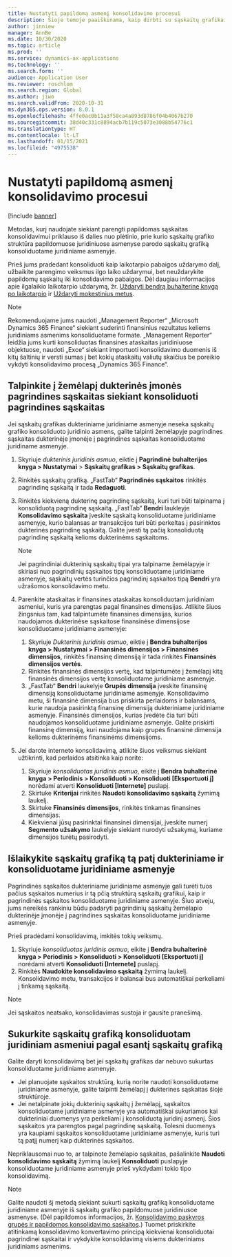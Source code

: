 ```yaml
---
title: Nustatyti papildomą asmenį konsolidavimo procesui
description: Šioje temoje paaiškinama, kaip dirbti su sąskaitų grafikais konsoliduojant bendroves.
author: jinniew
manager: AnnBe
ms.date: 10/30/2020
ms.topic: article
ms.prod: ''
ms.service: dynamics-ax-applications
ms.technology: ''
ms.search.form: ''
audience: Application User
ms.reviewer: roschlom
ms.search.region: Global
ms.author: jiwo
ms.search.validFrom: 2020-10-31
ms.dyn365.ops.version: 8.0.1
ms.openlocfilehash: 4ffe0ac0b11a3f58ca4a893d8786f04b4067b270
ms.sourcegitcommit: 38d40c331c8894acb7b119c5073e3088b54776c1
ms.translationtype: HT
ms.contentlocale: lt-LT
ms.lasthandoff: 01/15/2021
ms.locfileid: "4975538"
---
```

# <a name="set-up-a-subsidiary-legal-entity-for-consolidation"></a>Nustatyti papildomą asmenį konsolidavimo procesui

[!include [banner](../includes/banner.md)]

Metodas, kurį naudojate siekiant parengti papildomas sąskaitas konsolidavimui priklauso iš dalies nuo plėtinio, prie kurio sąskaitų grafiko struktūra papildomuose juridiniuose asmenyse parodo sąskaitų grafiką konsoliduotame juridiniame asmenyje.

Prieš jums pradedant konsoliduoti kaip laikotarpio pabaigos uždarymo dalį, užbaikite parengimo veiksmus ilgo laiko uždarymui, bet neuždarykite papildomų sąskaitų iki konsolidavimo pabaigos. Dėl daugiau informacijos apie ilgalaikio laikotarpio uždarymą, žr. [Uždaryti bendrą buhalterinę knygą po laikotarpio](close-general-ledger-at-period-end.md) ir [Uždaryti mokestinius metus](tasks/close-fiscal-year.md).

> [!NOTE]
>  Rekomenduojame jums naudoti „Management Reporter“ „Microsoft Dynamics 365 Finance“ siekiant suderinti finansinius rezultatus keliems juridiniams asmenims konsoliduotame formate. „Management Reporter“ leidžia jums kurti konsoliduotas finansines ataskaitas juridiniuose objektuose, naudoti „Exce“ siekiant importuoti konsolidavimo duomenis iš kitų šaltinių ir versti sumas į bet kokių ataskaitų valiutų skaičius be poreikio vykdyti konsolidavimo procesą „Dynamics 365 Finance“.

## <a name="map-subsidiary-main-accounts-to-consolidated-main-accounts"></a>Talpinkite į žemėlapį dukterinės įmonės pagrindines sąskaitas siekiant konsoliduoti pagrindines sąskaitas

Jei sąskaitų grafikas dukteriniame juridiniame asmenyje neseka sąskaitų grafiko konsoliduoto juridinio asmens, galite talpinti žemėlapyje pagrindines sąskaitas dukterinėje įmonėje į pagrindines sąskaitas konsoliduotame juridiname asmenyje.

1. Skyriuje *dukterinis juridinis asmuo*, eiktie į **Pagrindinė buhalterijos knyga \> Nustatymai** \> **Sąskaitų grafikas \> Sąskaitų grafikas**.
2. Rinkitės sąskaitų grafiką. „FastTab“ **Pagrindinės sąskaitos** rinkitės pagrindinę sąskaitą ir tada **Redaguoti**.
3. Rinkitės kiekvieną dukterinę pagrindinę sąskaitą, kuri turi būti talpinama į konsoliduotą pagrindinę sąskaitą. „FastTab“ **Bendri** laukleyje **Konsolidavimo sąskaita** įveskite sąskaitą konsoliduotame juridiniame asmenyje, kurio balansas ar transakcijos turi būti perkeltas į pasirinktos dukterinės pagrindinę sąskaitą. Galite įvesti tą pačią konsoliduotą pagrindinę sąskaitą kelioms dukterinėms sąskaitoms.

    > [!NOTE]
    > Jei pagrindiniai dukterinių sąskaitų tipai yra talpiname žemėlapyje ir skiriasi nuo pagrindinių sąskaitos tipų konsoliduotame juridiniame asmenyje, sąskaitų vertės turinčios pagrindinį sąskaitos tipą **Bendri** yra užrašomos konsolidavimo metu.

4. Parenkite ataskaitas ir finansines ataskaitas konsoliduotam juridiniam asmeniui, kuris yra parengtas pagal finansines dimensijas. Atlikite šiuos žingsnius tam, kad talpintumėte finansines dimensijas, kurios naudojamos dukterinėse sąskaitose finansinėse dimensijose konsoliduotame juridiniame asmenyje:

    1. Skyriuje *Dukterinis juridinis asmuo*, eiktie į **Bendra buhalterijos knyga \> Nustatymai \> Finansinės dimensijos \> Finansinės dimensijos**, rinkitės finansinę dimensiją ir tada rinkitės **Finansinės dimensijos vertės**.
    2. Rinkitės finansinės dimensijos vertę, kad talpintumėte į žemėlapį kitą finansinės dimensijos vertę konsoliduotame juridiniame asmenyje.
    3. „FastTab“ **Bendri** laukelyje **Grupės dimensija** įveskite finansinę dimensiją konsoliduotame juridiniame asmenyje. Konsolidavimo metu, ši finansinė dimensija bus priskirta perlaidoms ir balansams, kurie naudoja pasirinktą finansinę dimensiją dukteriniame juridiniame asmenyje. Finansinės dimensijos, kurias įvedėte čia turi būti naudojamos konsoliduotame juridiniame asmenyje. Galite priskirti finansinę dimensiją, kuri naudojama kaip grupės finansinė dimensija kelioms dukterinėms finansinėms dimensijoms.

5. Jei darote interneto konsolidavimą, atlikite šiuos veiksmus siekiant užtikrinti, kad perlaidos atsitinka kaip norite:

    1. Skyriuje *konsoliduotas juridinis asmuo*, eikite į **Bendra buhalterinė knyga \> Periodinis \> Konsoliduoti \> Konsoliduoti \[Eksportuoti į\]** norėdami atverti **Konsoliduoti \[Internete\]** puslapį.
    2. Skirtuke **Kriterijai** rinkitės **Naudoti konsolidavimo sąskaitą** žymimą laukelį.
    3. Skirtuke **Finansinės dimensijos**, rinkitės tinkamas finansines dimensijas.
    4. Kiekvienai jūsų pasirinktai finansinei dimensijai, įveskite numerį **Segmento užsakymo** laukelyje siekiant nurodyti užsakymą, kuriame dimensijos turėtų pasirodyti.

## <a name="maintain-the-same-chart-of-accounts-in-the-subsidiary-and-consolidated-legal-entities"></a>Išlaikykite sąskaitų grafiką tą patį dukteriniame ir konsoliduotame juridiniame asmenyje

Pagrindinės sąskaitos dukteriniame juridiniame asmenyje gali turėti tuos pačius sąskaitos numerius ir tą pčią struktūrą sąskaitų grafikui, kaip ir pagrindinės sąskaitos konsoliduotame juridiniame asmenyje. Šiuo atveju, jums nereikės rankiniu būdu padaryti pagrindinių sąskaitų žemėlapio dukterinėje įmonėje į pagrindines sąskaitas konsoliduotame juridiniame asmenyje.

Prieš pradėdami konsolidavimą, imkitės tokių veiksmų.

1. Skyriuje *konsoliduotas juridinis asmuo*, eikite į **Bendra buhalterinė knyga \> Periodinis \> Konsoliduoti \> Konsoliduoti \[Eksportuoti į\]** norėdami atverti **Konsoliduoti \[Internete\]** puslapį.
2. Rinkitės **Naudokite konsolidavimo sąskaitą** žymimą laukelį. Konsolidavimo metu, transakcijos ir balansai bus automatiškai perkeliami į tinkamą sąskaitą.

> [!NOTE]
> Jei sąskaitos neatsako, konsolidavimas sustoja ir gausite pranešimą.

## <a name="create-a-chart-of-accounts-for-the-consolidated-legal-entity-based-on-an-existing-chart-of-accounts"></a>Sukurkite sąskaitų grafiką konsoliduotam juridiniam asmeniui pagal esantį sąskaitų grafiką

Galite daryti konsolidavimą bet jei sąskaitų grafikas dar nebuvo sukurtas konsoliduotame juridiniame asmenyje.

- Jei planuojate sąskaitos struktūrą, kurią norite naudoti konsoliduotame juridiniame asmenyje, galite talpinti žemėlapį į dukterines sąskaitas šioje struktūroje.
- Jei netalpinate jokių dukterinių sąskaitų į žemėlapį, sąskaitos konsoliduotame juridiniame asmenyje yra automatiškai sukuriamos kai dukteriniai duomenys yra perkeliami į konsoliduotą juridinį asmenį. Šios sąskaitos yra parengtos pagal pagrindinę sąskaitą. Tolesni duomenys yra kaupiami sąskaitos konsoliduotame juridiniame asmenyje, kuris turi tą patįį numerį kaip dukterinės sąskaitos.

Nepriklausomai nuo to, ar talpinote žemėlapio sąskaitas, pašalinkite **Naudoti konsolidavimo sąskaitą** žymimą laukelį **Konsoliduoti** puslapyje konsoliduotame juridiniame asmenyje prieš vykdydami tokio tipo konsolidavimą.

> [!NOTE]
> Galite naudoti šį metodą siekiant sukurti sąskaitų grafiką konsoliduotame juridiniame asmenyje iš sąskaitų grafiko papildomuose juridiniusoe asmenyse. (Dėl papildomos informacijos, žr. [Konsolidavimo paskyros grupės ir papildomos konsolidavimo sąskaitos](../budgeting/consolidation-account-groups-consolidation-accounts.md).) Tuomet priskirkite atitinkamą konsolidavimo konvertavimo principą kiekvienai konsoliduotai pagrindinei sąskaitai ir vykdykite konsolidavimą visiems dukteriniams juridiniams asmenims.
